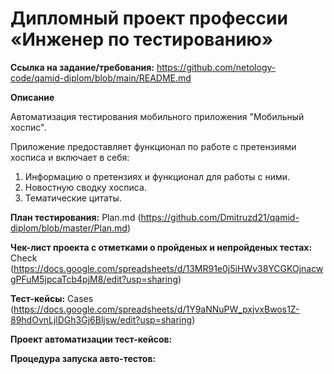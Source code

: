 # **Дипломный проект профессии «Инженер по тестированию»**

**Ссылка на задание/требования:** https://github.com/netology-code/qamid-diplom/blob/main/README.md

**Описание**

Автоматизация тестирования мобильного приложения "Мобильный хоспис".

Приложение предоставляет функционал по работе с претензиями хосписа и включает в себя:

1. Информацию о претензиях и функционал для работы с ними.
2. Новостную сводку хосписа.
3. Тематические цитаты.

**План тестирования:** Plan.md (https://github.com/Dmitruzd21/qamid-diplom/blob/master/Plan.md)

**Чек-лист проекта с отметками о пройденых и непройденых тестах:** Check (https://docs.google.com/spreadsheets/d/13MR91e0j5iHWv38YCGKOjnacwgPFuM5jpcaTcb4pjM8/edit?usp=sharing)

**Тест-кейсы:** Cases (https://docs.google.com/spreadsheets/d/1Y9aNNuPW_pxjvxBwos1Z-89hdOvnLjlDGh3Gj6Bljsw/edit?usp=sharing)

**Проект автоматизации тест-кейсов:**

**Процедура запуска авто-тестов:**
